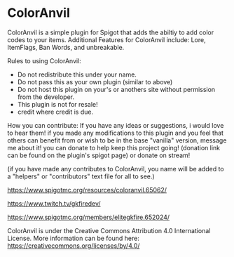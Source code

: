 # ColorAnvil

ColorAnvil is a simple plugin for Spigot that adds the abiltiy to add color codes to your items. Additional Features for ColorAnvil include: Lore, ItemFlags, Ban Words, and unbreakable. 

Rules to using ColorAnvil:
 - Do not redistribute this under your name.
 - Do not pass this as your own plugin (similar to above)
 - Do not host this plugin on your's or anothers site without permission from the developer.
 - This plugin is not for resale!
 - credit where credit is due.



How you can contribute:
If you have any ideas or suggestions, i would love to hear them!
if you made any modifications to this plugin and you feel that others can benefit from or wish to be in the base "vanilla" version, message me about it!
you can donate to help keep this project going! (donation link can be found on the plugin's spigot page) or donate on stream!

(if you have made any contributes to ColorAnvil, you name will be added to a "helpers" or "contributors" text file for all to see.)

https://www.spigotmc.org/resources/coloranvil.65062/

https://www.twitch.tv/gkfiredev/

https://www.spigotmc.org/members/elitegkfire.652024/

ColorAnvil is under the Creative Commons Attribution 4.0 International License.
More information can be found here: https://creativecommons.org/licenses/by/4.0/
